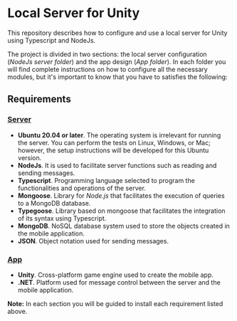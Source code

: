 # Local Server for Unity
This repository describes how to configure and use a local server for Unity using Typescript and NodeJs.

The project is divided in two sections: the local server configuration (_NodeJs server folder_) and the app design (_App folder_). In each folder you will find complete instructions on how to configure all the necessary modules, but it's important to know that you have to satisfies the following:

## Requirements
### [Server](./Server/SERVER.md)
- **Ubuntu 20.04 or later**. The operating system is irrelevant for running the server. You can perform the tests on Linux, Windows, or Mac; however, the setup instructions will be developed for this Ubuntu version.
- **NodeJs**. It is used to facilitate server functions such as reading and sending messages.
- **Typescript**. Programming language selected to program the functionalities and operations of the server.
- **Mongoose**. Library for *Node.js* that facilitates the execution of queries to a MongoDB database.
- **Typegoose**. Library based on mongoose that facilitates the integration of its syntax using Typescript.
- **MongoDB**. NoSQL database system used to store the objects created in the mobile application.
- **JSON**. Object notation used for sending messages.
### [App](./App/APP.md)
- **Unity**. Cross-platform game engine used to create the mobile app.
- **.NET**. Platform used for message control between the server and the mobile application.

**Note:** In each section you will be guided to install each requirement listed above.

<!-- ## Table of contents

* [Preview](#preview)
  * [Android devices](#android-devices)
  * [iOS devices](#ios-devices)
* [Features](#features)
* [Download project](#download-project)
  * [App](#app)
  * [Server](#server)

## Preview

### Android devices

### iOS devices

## Features

## Download project

## Requirements
NodeJS:
- Version minima: 18.0.3

```sudo apt install nodejs```

NPM 
- Version minima: 18.0.3

```sudo apt install npm```


npm i typescript ts-node-dev -D

-->



